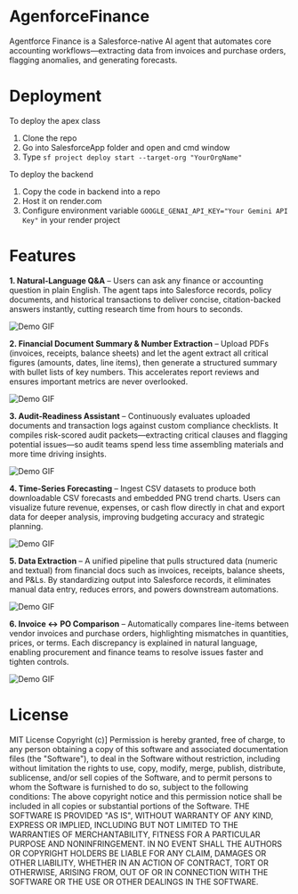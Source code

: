 # AgenforceFinance

Agentforce Finance is a Salesforce-native AI agent that automates core accounting workflows—extracting data from invoices and purchase orders, flagging anomalies, and generating forecasts.


# Deployment

To deploy the apex class
1. Clone the repo 
2. Go into SalesforceApp folder and open and cmd window
3. Type `sf project deploy start --target-org "YourOrgName"`

To deploy the backend
1. Copy the code in backend into a repo
2. Host it on render.com
3. Configure environment variable `GOOGLE_GENAI_API_KEY="Your Gemini API Key"` in your render project

# Features
**1. Natural-Language Q&A** – Users can ask any finance or accounting question in plain English. The agent taps into Salesforce records, policy documents, and historical transactions to deliver concise, citation-backed answers instantly, cutting research time from hours to seconds.


<img src="./Assets/assist.gif" alt="Demo GIF"/>


**2. Financial Document Summary & Number Extraction** – Upload PDFs (invoices, receipts, balance sheets) and let the agent extract all critical figures (amounts, dates, line items), then generate a structured summary with bullet lists of key numbers. This accelerates report reviews and ensures important metrics are never overlooked.


<img  src="./Assets/analyze.gif"  alt="Demo GIF"/>


**3. Audit-Readiness Assistant** – Continuously evaluates uploaded documents and transaction logs against custom compliance checklists. It compiles risk-scored audit packets—extracting critical clauses and flagging potential issues—so audit teams spend less time assembling materials and more time driving insights.


<img   src="./Assets/risk.gif"  alt="Demo GIF"/>


**4. Time-Series Forecasting** – Ingest CSV datasets to produce both downloadable CSV forecasts and embedded PNG trend charts. Users can visualize future revenue, expenses, or cash flow directly in chat and export data for deeper analysis, improving budgeting accuracy and strategic planning.


<img  src="./Assets/forecase.gif"   alt="Demo GIF"/>


**5. Data Extraction** – A unified pipeline that pulls structured data (numeric and textual) from financial docs such as invoices, receipts, balance sheets, and P&Ls. By standardizing output into Salesforce records, it eliminates manual data entry, reduces errors, and powers downstream automations.


<img    src="./Assets/extract.gif"  alt="Demo GIF"/>


**6. Invoice ↔ PO Comparison** – Automatically compares line-items between vendor invoices and purchase orders, highlighting mismatches in quantities, prices, or terms. Each discrepancy is explained in natural language, enabling procurement and finance teams to resolve issues faster and tighten controls.


<img  src="./Assets/compare.gif"  alt="Demo GIF"/>


# License

MIT License Copyright (c)] Permission is hereby granted, free of charge, to any person obtaining a copy of this software and associated documentation files (the "Software"), to deal in the Software without restriction, including without limitation the rights to use, copy, modify, merge, publish, distribute, sublicense, and/or sell copies of the Software, and to permit persons to whom the Software is furnished to do so, subject to the following conditions: The above copyright notice and this permission notice shall be included in all copies or substantial portions of the Software. THE SOFTWARE IS PROVIDED "AS IS", WITHOUT WARRANTY OF ANY KIND, EXPRESS OR IMPLIED, INCLUDING BUT NOT LIMITED TO THE WARRANTIES OF MERCHANTABILITY, FITNESS FOR A PARTICULAR PURPOSE AND NONINFRINGEMENT. IN NO EVENT SHALL THE AUTHORS OR COPYRIGHT HOLDERS BE LIABLE FOR ANY CLAIM, DAMAGES OR OTHER LIABILITY, WHETHER IN AN ACTION OF CONTRACT, TORT OR OTHERWISE, ARISING FROM, OUT OF OR IN CONNECTION WITH THE SOFTWARE OR THE USE OR OTHER DEALINGS IN THE SOFTWARE.
